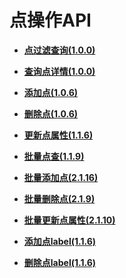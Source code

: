 # 点操作API<a name="ges_03_0119"></a>

-   **[点过滤查询\(1.0.0\)](点过滤查询(1-0-0).md)**  

-   **[查询点详情\(1.0.0\)](查询点详情(1-0-0).md)**  

-   **[添加点\(1.0.6\)](添加点(1-0-6).md)**  

-   **[删除点\(1.0.6\)](删除点(1-0-6).md)**  

-   **[更新点属性\(1.1.6\)](更新点属性(1-1-6).md)**  

-   **[批量点查\(1.1.9\)](批量点查(1-1-9).md)**  

-   **[批量添加点\(2.1.16\)](批量添加点(2-1-16).md)**  

-   **[批量删除点\(2.1.9\)](批量删除点(2-1-9).md)**  

-   **[批量更新点属性\(2.1.10\)](批量更新点属性(2-1-10).md)**  

-   **[添加点label\(1.1.6\)](添加点label(1-1-6).md)**  

-   **[删除点label\(1.1.6\)](删除点label(1-1-6).md)**  


